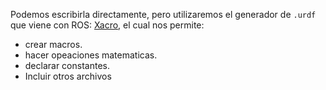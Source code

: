 Podemos escribirla directamente, pero utilizaremos el generador de `.urdf` que viene con ROS: [Xacro](http://wiki.ros.org/urdf/Tutorials/Using%20Xacro%20to%20Clean%20Up%20a%20URDF%20File#CA-9486a407b0ee9205383d287f545123522a6e9a79_13), el cual nos permite:
- crear macros.
- hacer opeaciones matematicas.
- declarar constantes.
- Incluir otros archivos